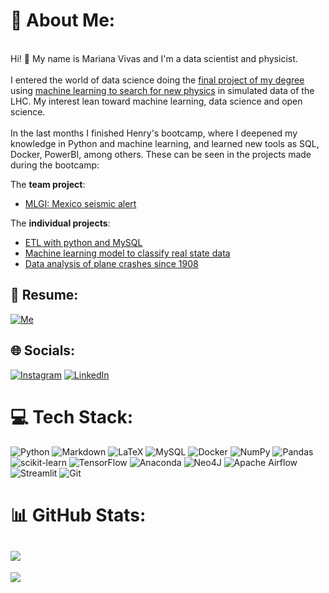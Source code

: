 # 💫 About Me:
<br>Hi! 👋 My name is Mariana Vivas and I'm a data scientist and physicist. <br><br>I entered the world of data science doing the [final project of my degree](https://marianaiv.github.io/tesis_grado_UCV/intro.html) using [machine learning to search for new physics](https://github.com/marianaiv/benchtools) in simulated data of the LHC. My interest lean toward machine learning, data science and open science. <br><br>In the last months I finished Henry's bootcamp, where I deepened my knowledge in Python and machine learning, and learned new tools as SQL, Docker, PowerBI, among others. These can be seen in the projects made during the bootcamp:<br>

The **team project**: 
- [MLGI: Mexico seismic alert](https://github.com/MLGIdata/seismic-alerts)<br>

The **individual projects**:
- [ETL with python and MySQL](https://github.com/marianaiv/ETL_PI01)<br>  
- [Machine learning model to classify real state data](https://github.com/marianaiv/datathon_PI02)<br>  
- [Data analysis of plane crashes since 1908](https://github.com/marianaiv/analytics_PI03)<br>

## 📃 Resume:
[![Me](https://img.shields.io/badge/website-000000?style=flat&logo=About.me&logoColor=white)](https://marianaiv.github.io/resume/cv.pdf)

## 🌐 Socials:
[![Instagram](https://img.shields.io/badge/Instagram-%23E4405F.svg?logo=Instagram&logoColor=white)](https://instagram.com/marianaiv) [![LinkedIn](https://img.shields.io/badge/LinkedIn-%230077B5.svg?logo=linkedin&logoColor=white)](https://linkedin.com/in/marianaiv) 

# 💻 Tech Stack:
![Python](https://img.shields.io/badge/python-3670A0?style=flat&logo=python&logoColor=ffdd54) ![Markdown](https://img.shields.io/badge/markdown-%23000000.svg?style=flat&logo=markdown&logoColor=white) ![LaTeX](https://img.shields.io/badge/latex-%23008080.svg?style=flat&logo=latex&logoColor=white) ![MySQL](https://img.shields.io/badge/mysql-%2300f.svg?style=flat&logo=mysql&logoColor=white) ![Docker](https://img.shields.io/badge/docker-%230db7ed.svg?style=flat&logo=docker&logoColor=white) ![NumPy](https://img.shields.io/badge/numpy-%23013243.svg?style=flat&logo=numpy&logoColor=white) ![Pandas](https://img.shields.io/badge/pandas-%23150458.svg?style=flat&logo=pandas&logoColor=white) ![scikit-learn](https://img.shields.io/badge/scikit--learn-%23F7931E.svg?style=flat&logo=scikit-learn&logoColor=white) ![TensorFlow](https://img.shields.io/badge/TensorFlow-%23FF6F00.svg?style=flat&logo=TensorFlow&logoColor=white) ![Anaconda](https://img.shields.io/badge/Anaconda-%2344A833.svg?style=flat&logo=anaconda&logoColor=white) 	![Neo4J](https://img.shields.io/badge/Neo4j-008CC1?style=flat&logo=neo4j&logoColor=white) ![Apache Airflow](https://img.shields.io/badge/Apache%20Airflow-017CEE?style=flat&logo=Apache%20Airflow&logoColor=white)
![Streamlit](https://img.shields.io/badge/Streamlit-FF4B4B?style=flat&logo=Streamlit&logoColor=white) ![Git](https://img.shields.io/badge/GIT-E44C30?style=flat&logo=git&logoColor=white)

# 📊 GitHub Stats:
![](https://github-readme-stats-marianaiv.vercel.app/api?username=marianaiv&theme=radical&hide_border=false&include_all_commits=true&count_private=true)<br/>
---
[![](https://visitcount.itsvg.in/api?id=marianaiv&icon=3&color=10)](https://visitcount.itsvg.in)

<!-- Proudly created with GPRM ( https://gprm.itsvg.in ) -->
